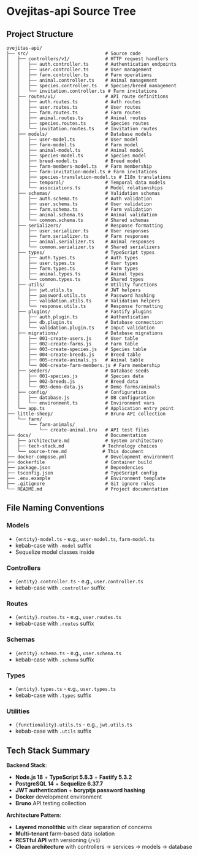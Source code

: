 # Ovejitas-api Source Tree

## Project Structure

```
ovejitas-api/
├── src/                            # Source code
│   ├── controllers/v1/             # HTTP request handlers
│   │   ├── auth.controller.ts      # Authentication endpoints
│   │   ├── user.controller.ts      # User management
│   │   ├── farm.controller.ts      # Farm operations
│   │   ├── animal.controller.ts    # Animal management
│   │   ├── species.controller.ts   # Species/breed management
│   │   └── invitation.controller.ts # Farm invitations
│   ├── routes/v1/                  # API route definitions
│   │   ├── auth.routes.ts          # Auth routes
│   │   ├── user.routes.ts          # User routes
│   │   ├── farm.routes.ts          # Farm routes
│   │   ├── animal.routes.ts        # Animal routes
│   │   ├── species.routes.ts       # Species routes
│   │   └── invitation.routes.ts    # Invitation routes
│   ├── models/                     # Database models
│   │   ├── user-model.ts           # User model
│   │   ├── farm-model.ts           # Farm model
│   │   ├── animal-model.ts         # Animal model
│   │   ├── species-model.ts        # Species model
│   │   ├── breed-model.ts          # Breed model
│   │   ├── farm-members-model.ts   # Farm membership
│   │   ├── farm-invitation-model.ts # Farm invitations
│   │   ├── species-translation-model.ts # I18n translations
│   │   ├── temporal/               # Temporal data models
│   │   └── associations.ts         # Model relationships
│   ├── schemas/                    # Validation schemas
│   │   ├── auth.schema.ts          # Auth validation
│   │   ├── user.schema.ts          # User validation
│   │   ├── farm.schema.ts          # Farm validation
│   │   ├── animal.schema.ts        # Animal validation
│   │   └── common.schema.ts        # Shared schemas
│   ├── serializers/                # Response formatting
│   │   ├── user.serializer.ts      # User responses
│   │   ├── farm.serializer.ts      # Farm responses
│   │   ├── animal.serializer.ts    # Animal responses
│   │   └── common.serializer.ts    # Shared serializers
│   ├── types/                      # TypeScript types
│   │   ├── auth.types.ts           # Auth types
│   │   ├── user.types.ts           # User types
│   │   ├── farm.types.ts           # Farm types
│   │   ├── animal.types.ts         # Animal types
│   │   └── common.types.ts         # Shared types
│   ├── utils/                      # Utility functions
│   │   ├── jwt.utils.ts            # JWT helpers
│   │   ├── password.utils.ts       # Password hashing
│   │   ├── validation.utils.ts     # Validation helpers
│   │   └── response.utils.ts       # Response formatting
│   ├── plugins/                    # Fastify plugins
│   │   ├── auth.plugin.ts          # Authentication
│   │   ├── db.plugin.ts            # Database connection
│   │   └── validation.plugin.ts    # Input validation
│   ├── migrations/                 # Database migrations
│   │   ├── 001-create-users.js     # User table
│   │   ├── 002-create-farms.js     # Farm table
│   │   ├── 003-create-species.js   # Species table
│   │   ├── 004-create-breeds.js    # Breed table
│   │   ├── 005-create-animals.js   # Animal table
│   │   └── 006-create-farm-members.js # Farm membership
│   ├── seeders/                    # Database seeds
│   │   ├── 001-species.js          # Species data
│   │   ├── 002-breeds.js           # Breed data
│   │   └── 003-demo-data.js        # Demo farms/animals
│   ├── config/                     # Configuration
│   │   ├── database.js             # DB configuration
│   │   └── environment.ts          # Environment vars
│   └── app.ts                      # Application entry point
├── little-sheep/                   # Bruno API collection
│   └── farm/
│       └── farm-animals/
│           └── create-animal.bru   # API test files
├── docs/                           # Documentation
│   ├── architecture.md             # System architecture
│   ├── tech-stack.md              # Technology choices
│   └── source-tree.md             # This document
├── docker-compose.yml              # Development environment
├── dockerfile                      # Container build
├── package.json                    # Dependencies
├── tsconfig.json                   # TypeScript config
├── .env.example                    # Environment template
├── .gitignore                      # Git ignore rules
└── README.md                       # Project documentation
```

## File Naming Conventions

### Models
- `{entity}-model.ts` - e.g., `user-model.ts`, `farm-model.ts`
- kebab-case with `-model` suffix
- Sequelize model classes inside

### Controllers
- `{entity}.controller.ts` - e.g., `user.controller.ts`
- kebab-case with `.controller` suffix

### Routes
- `{entity}.routes.ts` - e.g., `user.routes.ts`
- kebab-case with `.routes` suffix

### Schemas
- `{entity}.schema.ts` - e.g., `user.schema.ts`
- kebab-case with `.schema` suffix

### Types
- `{entity}.types.ts` - e.g., `user.types.ts`
- kebab-case with `.types` suffix

### Utilities
- `{functionality}.utils.ts` - e.g., `jwt.utils.ts`
- kebab-case with `.utils` suffix

## Tech Stack Summary

**Backend Stack**:
- **Node.js 18** + **TypeScript 5.8.3** + **Fastify 5.3.2**
- **PostgreSQL 14** + **Sequelize 6.37.7**
- **JWT authentication** + **bcryptjs password hashing**
- **Docker** development environment
- **Bruno** API testing collection

**Architecture Pattern**:
- **Layered monolithic** with clear separation of concerns
- **Multi-tenant** farm-based data isolation
- **RESTful API** with versioning (`/v1`)
- **Clean architecture** with controllers → services → models → database